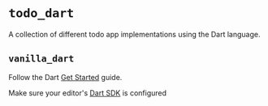 # `todo_dart`

A collection of different todo app implementations using the Dart language.

## `vanilla_dart`

Follow the Dart [Get Started](https://dart.dev/tutorials/web/get-started) guide.

Make sure your editor's [Dart SDK](https://stackoverflow.com/questions/30876501/dart-install-setup-on-mac-osx) is configured
